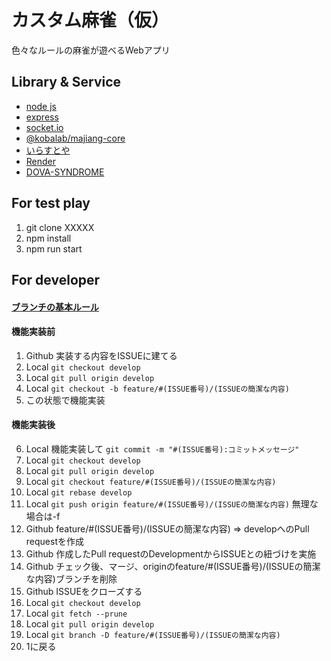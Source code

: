 # カスタム麻雀（仮）
色々なルールの麻雀が遊べるWebアプリ

## Library & Service
- <a href="https://nodejs.org/en">node js</a>
- <a href="https://expressjs.com/ja/">express</a>
- <a href="https://socket.io/">socket.io</a>
- <a href="https://github.com/kobalab/majiang-core">@kobalab/majiang-core</a>
- <a href="https://www.irasutoya.com/">いらすとや</a>
- <a href="https://render.com/">Render</a>
- <a href="https://dova-s.jp/bgm/play18674.html">DOVA-SYNDROME</a>

## For test play
1. git clone XXXXX
2. npm install 
3. npm run start

## For developer
#### [ブランチの基本ルール](https://zenn.dev/kazunori_kimura/articles/e7b75e60316ded6480a6)
#### 機能実装前
1. Github 実装する内容をISSUEに建てる
2. Local ```git checkout develop```
3. Local ```git pull origin develop```
4. Local ```git checkout -b feature/#(ISSUE番号)/(ISSUEの簡潔な内容)```
5. この状態で機能実装
#### 機能実装後
6. Local 機能実装して ```git commit -m "#(ISSUE番号):コミットメッセージ"```
7. Local ```git checkout develop```
8. Local ```git pull origin develop```
9. Local ```git checkout feature/#(ISSUE番号)/(ISSUEの簡潔な内容)```
10. Local ```git rebase develop```
11. Local ```git push origin feature/#(ISSUE番号)/(ISSUEの簡潔な内容)```  無理な場合は-f
13. Github feature/#(ISSUE番号)/(ISSUEの簡潔な内容) => developへのPull requestを作成
14. Github 作成したPull requestのDevelopmentからISSUEとの紐づけを実施
15. Github チェック後、マージ、originのfeature/#(ISSUE番号)/(ISSUEの簡潔な内容)ブランチを削除
16. Github ISSUEをクローズする
17. Local ```git checkout develop```
18. Local ```git fetch --prune```
19. Local ```git pull origin develop```
20. Local ```git branch -D feature/#(ISSUE番号)/(ISSUEの簡潔な内容)```
21. 1に戻る
